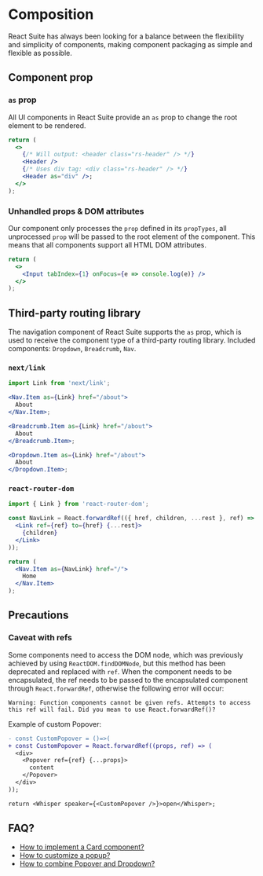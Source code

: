 # Composition

React Suite has always been looking for a balance between the flexibility and simplicity of components, making component packaging as simple and flexible as possible.

## Component prop

### `as` prop

All UI components in React Suite provide an `as` prop to change the root element to be rendered.

```jsx
return (
  <>
    {/* Will output: <header class="rs-header" /> */}
    <Header />
    {/* Uses div tag: <div class="rs-header" /> */}
    <Header as="div" />;
  </>
);
```

### Unhandled props & DOM attributes

Our component only processes the `prop` defined in its `propTypes`, all unprocessed `prop` will be passed to the root element of the component. This means that all components support all HTML DOM attributes.

```jsx
return (
  <>
    <Input tabIndex={1} onFocus={e => console.log(e)} />
  </>
);
```

## Third-party routing library

The navigation component of React Suite supports the `as` prop, which is used to receive the component type of a third-party routing library. Included components: `Dropdown`, `Breadcrumb`, `Nav`.

### `next/link`

```jsx
import Link from 'next/link';

<Nav.Item as={Link} href="/about">
  About
</Nav.Item>;

<Breadcrumb.Item as={Link} href="/about">
  About
</Breadcrumb.Item>;

<Dropdown.Item as={Link} href="/about">
  About
</Dropdown.Item>;
```

### `react-router-dom`

```jsx
import { Link } from 'react-router-dom';

const NavLink = React.forwardRef(({ href, children, ...rest }, ref) => (
  <Link ref={ref} to={href} {...rest}>
    {children}
  </Link>
));

return (
  <Nav.Item as={NavLink} href="/">
    Home
  </Nav.Item>
);
```

## Precautions

### Caveat with refs

Some components need to access the DOM node, which was previously achieved by using `ReactDOM.findDOMNode`, but this method has been deprecated and replaced with `ref`. When the component needs to be encapsulated, the ref needs to be passed to the encapsulated component through `React.forwardRef`, otherwise the following error will occur:

```
Warning: Function components cannot be given refs. Attempts to access this ref will fail. Did you mean to use React.forwardRef()?
```

Example of custom Popover:

```diff
- const CustomPopover = ()=>(
+ const CustomPopover = React.forwardRef((props, ref) => (
  <div>
    <Popover ref={ref} {...props}>
      content
    </Popover>
  </div>
));

return <Whisper speaker={<CustomPopover />}>open</Whisper>;
```

## FAQ?

- [How to implement a Card component?](/components/panel#card)
- [How to customize a popup?](/components/whisper)
- [How to combine Popover and Dropdown?](/components/dropdown#used-with-popover)
